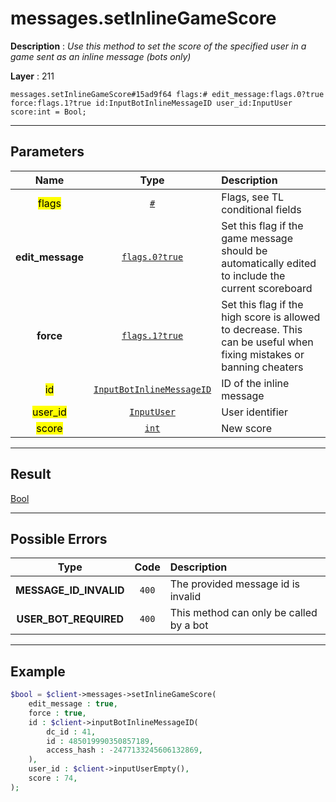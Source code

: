# messages.setInlineGameScore

**Description** : *Use this method to set the score of the specified user in a game sent as an inline message (bots only)*

**Layer** : 211

```tl
messages.setInlineGameScore#15ad9f64 flags:# edit_message:flags.0?true force:flags.1?true id:InputBotInlineMessageID user_id:InputUser score:int = Bool;
```

---

## Parameters

| Name | Type | Description |
| :---: | :---: | :--- |
| <mark>flags</mark> | [`#`](type/#) | Flags, see TL conditional fields |
| **edit_message** | [`flags.0?true`](type/true) | Set this flag if the game message should be automatically edited to include the current scoreboard |
| **force** | [`flags.1?true`](type/true) | Set this flag if the high score is allowed to decrease. This can be useful when fixing mistakes or banning cheaters |
| <mark>id</mark> | [`InputBotInlineMessageID`](type/InputBotInlineMessageID) | ID of the inline message |
| <mark>user_id</mark> | [`InputUser`](type/InputUser) | User identifier |
| <mark>score</mark> | [`int`](type/int) | New score |

---

## Result

[Bool](type/Bool)

---

## Possible Errors

| Type | Code | Description |
| :---: | :---: | :--- |
| **MESSAGE_ID_INVALID** | `400` | The provided message id is invalid |
| **USER_BOT_REQUIRED** | `400` | This method can only be called by a bot |

---

## Example

```php
$bool = $client->messages->setInlineGameScore(
	edit_message : true,
	force : true,
	id : $client->inputBotInlineMessageID(
		dc_id : 41,
		id : 485019990350857189,
		access_hash : -2477133245606132869,
	),
	user_id : $client->inputUserEmpty(),
	score : 74,
);
```
